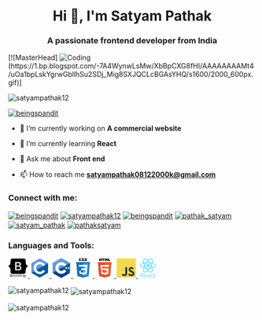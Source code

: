<h1 align="center">Hi 👋, I'm Satyam Pathak</h1>
<h3 align="center">A passionate frontend developer from India</h3>
<img align="right" alt="Coding" width="400" src="https://cdn.dribbble.com/users/1162077/screenshots/3848914/programmer.gif">
[![MasterHead](https://1.bp.blogspot.com/-7A4WynwLsMw/XbBpCXG8fHI/AAAAAAAAMt4/uOa1bpLskYgrwGbllhSu2SDj_Mig8SXJQCLcBGAsYHQ/s1600/2000_600px.gif)]
<p align="left"> <img src="https://komarev.com/ghpvc/?username=satyampathak12&label=Profile%20views&color=0e75b6&style=flat" alt="satyampathak12" /> </p>

<p align="left"> <a href="https://twitter.com/beingspandit" target="blank"><img src="https://img.shields.io/twitter/follow/beingspandit?logo=twitter&style=for-the-badge" alt="beingspandit" /></a> </p>

- 🔭 I’m currently working on **A commercial website**

- 🌱 I’m currently learning **React**

- 💬 Ask me about **Front end**

- 📫 How to reach me **satyampathak08122000k@gmail.com**

<h3 align="left">Connect with me:</h3>
<p align="left">
<a href="https://twitter.com/beingspandit" target="blank"><img align="center" src="https://raw.githubusercontent.com/rahuldkjain/github-profile-readme-generator/master/src/images/icons/Social/twitter.svg" alt="beingspandit" height="30" width="40" /></a>
<a href="https://linkedin.com/in/satyampathak12" target="blank"><img align="center" src="https://raw.githubusercontent.com/rahuldkjain/github-profile-readme-generator/master/src/images/icons/Social/linked-in-alt.svg" alt="satyampathak12" height="30" width="40" /></a>
<a href="https://instagram.com/beingspandit" target="blank"><img align="center" src="https://raw.githubusercontent.com/rahuldkjain/github-profile-readme-generator/master/src/images/icons/Social/instagram.svg" alt="beingspandit" height="30" width="40" /></a>
<a href="https://www.codechef.com/users/pathak_satyam" target="blank"><img align="center" src="https://cdn.jsdelivr.net/npm/simple-icons@3.1.0/icons/codechef.svg" alt="pathak_satyam" height="30" width="40" /></a>
<a href="https://codeforces.com/profile/satyam_pathak" target="blank"><img align="center" src="https://raw.githubusercontent.com/rahuldkjain/github-profile-readme-generator/master/src/images/icons/Social/codeforces.svg" alt="satyam_pathak" height="30" width="40" /></a>
<a href="https://www.leetcode.com/pathaksatyam" target="blank"><img align="center" src="https://raw.githubusercontent.com/rahuldkjain/github-profile-readme-generator/master/src/images/icons/Social/leet-code.svg" alt="pathaksatyam" height="30" width="40" /></a>
</p>

<h3 align="left">Languages and Tools:</h3>
<p align="left"> <a href="https://getbootstrap.com" target="_blank" rel="noreferrer"> <img src="https://raw.githubusercontent.com/devicons/devicon/master/icons/bootstrap/bootstrap-plain-wordmark.svg" alt="bootstrap" width="40" height="40"/> </a> <a href="https://www.cprogramming.com/" target="_blank" rel="noreferrer"> <img src="https://raw.githubusercontent.com/devicons/devicon/master/icons/c/c-original.svg" alt="c" width="40" height="40"/> </a> <a href="https://www.w3schools.com/cpp/" target="_blank" rel="noreferrer"> <img src="https://raw.githubusercontent.com/devicons/devicon/master/icons/cplusplus/cplusplus-original.svg" alt="cplusplus" width="40" height="40"/> </a> <a href="https://www.w3schools.com/css/" target="_blank" rel="noreferrer"> <img src="https://raw.githubusercontent.com/devicons/devicon/master/icons/css3/css3-original-wordmark.svg" alt="css3" width="40" height="40"/> </a> <a href="https://www.w3.org/html/" target="_blank" rel="noreferrer"> <img src="https://raw.githubusercontent.com/devicons/devicon/master/icons/html5/html5-original-wordmark.svg" alt="html5" width="40" height="40"/> </a> <a href="https://developer.mozilla.org/en-US/docs/Web/JavaScript" target="_blank" rel="noreferrer"> <img src="https://raw.githubusercontent.com/devicons/devicon/master/icons/javascript/javascript-original.svg" alt="javascript" width="40" height="40"/> </a> <a href="https://reactjs.org/" target="_blank" rel="noreferrer"> <img src="https://raw.githubusercontent.com/devicons/devicon/master/icons/react/react-original-wordmark.svg" alt="react" width="40" height="40"/> </a> </p>

<p><img align="left" src="https://github-readme-stats.vercel.app/api/top-langs?username=satyampathak12&show_icons=true&locale=en&layout=compact" alt="satyampathak12" /></p>

<p>&nbsp;<img align="center" src="https://github-readme-stats.vercel.app/api?username=satyampathak12&show_icons=true&locale=en" alt="satyampathak12" /></p>

<p><img align="center" src="https://github-readme-streak-stats.herokuapp.com/?user=satyampathak12&" alt="satyampathak12" /></p>
